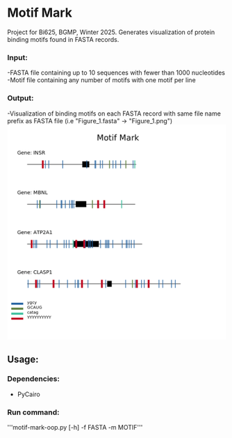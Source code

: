 # Motif Mark

Project for Bi625, BGMP, Winter 2025. Generates visualization of protein binding motifs found in FASTA records.

### Input:

  -FASTA file containing up to 10 sequences with fewer than 1000 nucleotides
  -Motif file containing any number of motifs with one motif per line

### Output:

  -Visualization of binding motifs on each FASTA record with same file name prefix as FASTA file (i.e "Figure_1.fasta" -> "Figure_1.png")
![Figure 1](Figure_1.png)

## Usage:

### Dependencies:
  - PyCairo

### Run command:

'''motif-mark-oop.py [-h] -f FASTA -m MOTIF'''



